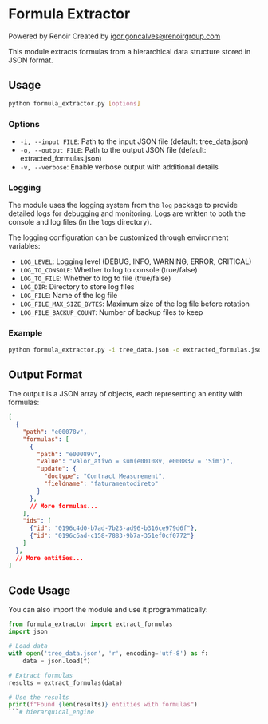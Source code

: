 # Formula Extractor

Powered by Renoir
Created by igor.goncalves@renoirgroup.com

This module extracts formulas from a hierarchical data structure stored in JSON format.

## Usage

```bash
python formula_extractor.py [options]
```

### Options

- `-i, --input FILE`: Path to the input JSON file (default: tree_data.json)
- `-o, --output FILE`: Path to the output JSON file (default: extracted_formulas.json)
- `-v, --verbose`: Enable verbose output with additional details

### Logging

The module uses the logging system from the `log` package to provide detailed logs for debugging and monitoring. Logs are written to both the console and log files (in the `logs` directory).

The logging configuration can be customized through environment variables:

- `LOG_LEVEL`: Logging level (DEBUG, INFO, WARNING, ERROR, CRITICAL)
- `LOG_TO_CONSOLE`: Whether to log to console (true/false)
- `LOG_TO_FILE`: Whether to log to file (true/false)
- `LOG_DIR`: Directory to store log files
- `LOG_FILE`: Name of the log file
- `LOG_FILE_MAX_SIZE_BYTES`: Maximum size of the log file before rotation
- `LOG_FILE_BACKUP_COUNT`: Number of backup files to keep

### Example

```bash
python formula_extractor.py -i tree_data.json -o extracted_formulas.json -v
```

## Output Format

The output is a JSON array of objects, each representing an entity with formulas:

```json
[
  {
    "path": "e00078v",
    "formulas": [
      {
        "path": "e00089v",
        "value": "valor_ativo = sum(e00108v, e00083v = 'Sim')",
        "update": {
          "doctype": "Contract Measurement",
          "fieldname": "faturamentodireto"
        }
      },
      // More formulas...
    ],
    "ids": [
      {"id": "0196c4d0-b7ad-7b23-ad96-b316ce979d6f"},
      {"id": "0196c6ad-c158-7883-9b7a-351ef0cf0772"}
    ]
  },
  // More entities...
]
```

## Code Usage

You can also import the module and use it programmatically:

```python
from formula_extractor import extract_formulas
import json

# Load data
with open('tree_data.json', 'r', encoding='utf-8') as f:
    data = json.load(f)

# Extract formulas
results = extract_formulas(data)

# Use the results
print(f"Found {len(results)} entities with formulas")
```# hierarquical_engine
